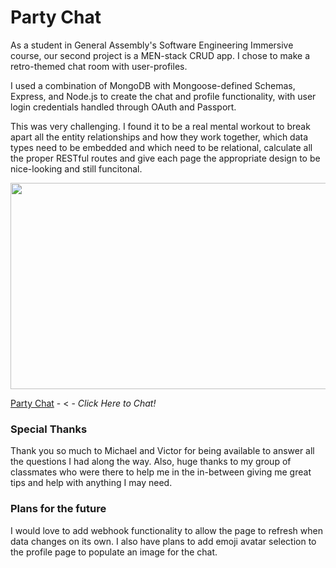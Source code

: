 <h1>Party Chat</h1>

As a student in General Assembly's Software Engineering Immersive course, our second project is a MEN-stack CRUD app. I chose to make a retro-themed chat room with user-profiles. 

I used a combination of MongoDB with Mongoose-defined Schemas, Express, and Node.js to create the chat and profile functionality, with user login credentials handled through OAuth and Passport. 

This was very challenging. I found it to be a real mental workout to break apart all the entity relationships and how they work together, which data types need to be embedded and which need to be relational, calculate all the proper RESTful routes and give each page the appropriate design to be nice-looking and still funcitonal. 


<img src="https://i.imgur.com/lu8CaRR.png" width="600" height="330">


[Party Chat](https://tifaniethomas.github.io/memory-game/) - < - _Click Here to Chat!_

<h3>Special Thanks</h3>
Thank you so much to Michael and Victor for being available to answer all the questions I had along the way. Also, huge thanks to my group of classmates who were there to help me in the in-between giving me great tips and help with anything I may need.

<h3>Plans for the future</h3>
I would love to add webhook functionality to allow the page to refresh when data changes on its own. I also have plans to add emoji avatar selection to the profile page to populate an image for the chat.
